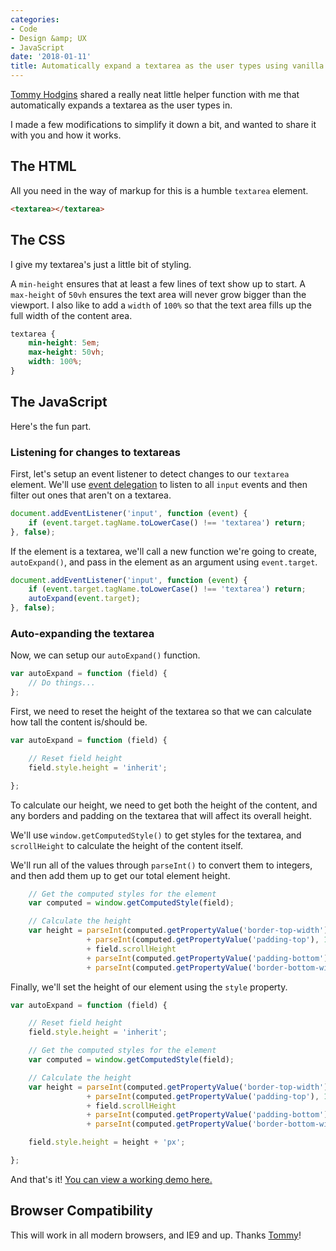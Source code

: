 ```yaml
---
categories:
- Code
- Design &amp; UX
- JavaScript
date: '2018-01-11'
title: Automatically expand a textarea as the user types using vanilla JavaScript
---
```


[Tommy Hodgins](https://twitter.com/innovati) shared a really neat little helper function with me that automatically expands a textarea as the user types in.

I made a few modifications to simplify it down a bit, and wanted to share it with you and how it works.

## The HTML

All you need in the way of markup for this is a humble `textarea` element.

```html
<textarea></textarea>
```

## The CSS

I give my textarea's just a little bit of styling.

A `min-height` ensures that at least a few lines of text show up to start. A `max-height` of `50vh` ensures the text area will never grow bigger than the viewport. I also like to add a `width` of `100%` so that the text area fills up the full width of the content area.

```css
textarea {
	min-height: 5em;
	max-height: 50vh;
	width: 100%;
}
```

## The JavaScript

Here's the fun part.

### Listening for changes to textareas

First, let's setup an event listener to detect changes to our `textarea` element. We'll use [event delegation](/checking-event-target-selectors-with-event-bubbling-in-vanilla-javascript/) to listen to all `input` events and then filter out ones that aren't on a textarea.

```js
document.addEventListener('input', function (event) {
	if (event.target.tagName.toLowerCase() !== 'textarea') return;
}, false);
```

If the element is a textarea, we'll call a new function we're going to create, `autoExpand()`, and pass in the element as an argument using `event.target`.

```js
document.addEventListener('input', function (event) {
	if (event.target.tagName.toLowerCase() !== 'textarea') return;
	autoExpand(event.target);
}, false);
```

### Auto-expanding the textarea

Now, we can setup our `autoExpand()` function.

```js
var autoExpand = function (field) {
    // Do things...
};
```

First, we need to reset the height of the textarea so that we can calculate how tall the content is/should be.

```js
var autoExpand = function (field) {

	// Reset field height
	field.style.height = 'inherit';

};
```

To calculate our height, we need to get both the height of the content, and any borders and padding on the textarea that will affect its overall height.

We'll use `window.getComputedStyle()` to get styles for the textarea, and `scrollHeight` to calculate the height of the content itself.

We'll run all of the values through `parseInt()` to convert them to integers, and then add them up to get our total element height.

```js
	// Get the computed styles for the element
	var computed = window.getComputedStyle(field);

	// Calculate the height
	var height = parseInt(computed.getPropertyValue('border-top-width'), 10)
	             + parseInt(computed.getPropertyValue('padding-top'), 10)
	             + field.scrollHeight
	             + parseInt(computed.getPropertyValue('padding-bottom'), 10)
	             + parseInt(computed.getPropertyValue('border-bottom-width'), 10);
```

Finally, we'll set the height of our element using the `style` property.

```js
var autoExpand = function (field) {

	// Reset field height
	field.style.height = 'inherit';

	// Get the computed styles for the element
	var computed = window.getComputedStyle(field);

	// Calculate the height
	var height = parseInt(computed.getPropertyValue('border-top-width'), 10)
	             + parseInt(computed.getPropertyValue('padding-top'), 10)
	             + field.scrollHeight
	             + parseInt(computed.getPropertyValue('padding-bottom'), 10)
	             + parseInt(computed.getPropertyValue('border-bottom-width'), 10);

	field.style.height = height + 'px';

};
```

And that's it! [You can view a working demo here.](https://jsfiddle.net/cferdinandi/mqwwpL6u/)

## Browser Compatibility

This will work in all modern browsers, and IE9 and up. Thanks [Tommy](https://twitter.com/innovati)!